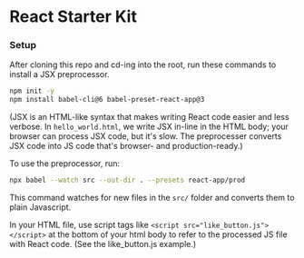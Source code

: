 # React Starter Kit

### Setup
After cloning this repo and cd-ing into the root, run these commands to install a JSX preprocessor.
```sh
npm init -y
npm install babel-cli@6 babel-preset-react-app@3
```
(JSX is an HTML-like syntax that makes writing React code easier and less verbose.
In `hello_world.html`, we write JSX in-line in the HTML body; your browser can process JSX code, but it's slow. The preprocesser converts JSX code into JS code that's browser- and production-ready.)

To use the preprocessor, run:
```sh
npx babel --watch src --out-dir . --presets react-app/prod
```
This command watches for new files in the `src/` folder and converts them to plain Javascript.

In your HTML file, use script tags like `<script src="like_button.js"></script>` at the bottom of your html body to refer to the processed JS file with React code. (See the like_button.js example.)
